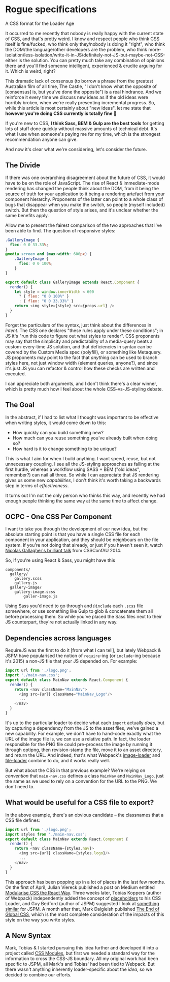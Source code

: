# Rogue specifications
A CSS format for the Loader Age

It occurred to me recently that nobody is really happy with the current state of CSS, and that's pretty weird. I know and respect people who think CSS itself is fine/fucked, who think only they/nobody is doing it "right", who think the DOM/the language/other developers are the problem, who think more-isolation/less-isolation/write-it-in-JS/definitely-not-JS-but-maybe-not-CSS-either is the solution. You can pretty much take any combination of opinions there and you'll find someone intelligent, experienced & erudite arguing for it. Which is weird, right?

This dramatic lack of consensus (to borrow a phrase from the greatest Australian film of all time, The Castle, "I don't know what the opposite of [consensus] is, but you've done the opposite") is a real hindrance. And we reinforce it every time we discuss new ideas as if the old ideas were horribly broken, when we're really presenting incremental progress. So, while this article is most certainly about "new ideas", let me state that **however you're doing CSS currently is totally fine** 🙏

If you're new to CSS, **I think Sass, BEM & Gulp are the best tools** for getting lots of stuff done quickly without massive amounts of technical debt. It's what I use when someone's paying me for my time, which is the strongest recommendation anyone can give.

And now it's clear what we're considering, let's consider the future.

## The Divide

If there was one overarching disagreement about the future of CSS, it would have to be on the role of JavaScript. The rise of React & immediate-mode rendering has changed the people think about the DOM, from it being the source of truth for your application to it being a rendering artefact from your component hierarchy. Proponents of the latter can point to a whole class of bugs that disappear when you make the switch, so people (myself included) switch. But then the question of style arises, and it's unclear whether the same benefits apply.

Allow me to present the fairest comparison of the two approaches that I've been able to find. The question of responsive styles:

```css
.GalleryImage {
  flex: 0 0 33.33%;
}
@media screen and (max-width: 600px) {
	.GalleryImage {
	  flex: 0 0 100%;
	}
}
```

```js
export default class GalleryImage extends React.Component {
  render() {
    let style = window.innerWidth < 600
      ? { flex: "0 0 100%" }
      : { flex: "0 0 33.33%" }
    return <img style={style} src={props.url} />
  }
}
```

Forget the particulars of the syntax, just think about the differences in *intent*. The CSS one declares "these rules apply under these conditions"; in JS it's "run this code to figure out what styles to render". CSS proponents may say that the simplicity and predictability of a media-query beats a custom-every-time JS solution, and that deficiencies in syntax can be covered by the Custom Media spec (polyfill), or something like Metaquery. JS proponents may point to the fact that *anything* can be used to branch styles here, not just window width (element queries, anyone?), and since it's just JS you can refactor & control how these checks are written and executed.

I can appreciate both arguments, and I don't think there's a clear winner, which is pretty much how I feel about the whole CSS-vs-JS-styling debate.

## The Goal

In the abstract, if I had to list what I thought was important to be effective when writing styles, it would come down to this:

- How quickly can you build something new?
- How much can you reuse something you've already built when doing so?
- How hard is it to change something to be unique?

This is what I aim for when I build anything. I want speed, reuse, but not unnecessary coupling. I see all the JS-styling approaches as falling at the first hurdle, whereas a workflow using SASS + BEM ("old ideas", remember?) can nail all three. So while I can appreciate that JS rendering gives us some new *capabilities*, I don't think it's worth taking a backwards step in terms of *effectiveness*.

It turns out I'm not the only person who thinks this way, and recently we had enough people thinking the same way at the same time to affect change.

## OCPC - One CSS Per Component

I want to take you through the development of our new idea, but the absolute starting point is that you have a single CSS file for each component in your application, and they should be neighbours on the file system. If you're not doing that already, or just if you haven't seen it, watch [Nicolas Gallagher's brilliant talk](https://www.youtube.com/watch?v=m0oMHG6ZXvo) from CSSConfAU 2014.

So, if you're using React & Sass, you might have this

```
components/
  gallery/
    gallery.scss
    gallery.js
  gallery-image/
    gallery-image.scss
		galler-image.js
```

Using Sass you'd need to go through and `@include` each `.scss` file somewhere, or use something like Gulp to glob & concatenate them all before processing them. So while you've placed the Sass files next to their JS counterpart, they're not actually linked in any way.

## Dependencies across languages

RequireJS was the first to do it [from what I can tell], but lately Webpack & JSPM have popularised the notion of `require`-ing (or `include`-ing because it's 2015) a non-JS file that your JS depended on. For example:

```js
import url from './logo.png';
import './main-nav.css';
export default class MainNav extends React.Component {
  render() {
    return <nav className="MainNav">
      <img src={url} className="MainNav_Logo"/>
      ...
    </nav>
  }
}
```

It's up to the particular loader to decide what each `import` actually *does*, but by capturing a dependency from the JS to the asset files, we've gained a new capability. For example, we don't have to hand-code exactly what the URL of the image file is, we can use a relative path. In fact, the loader responsible for the PNG file could pre-process the image by running it through optipng, then revision-stamp the file, move it to an asset directory, and return the URL. And indeed, that's what Webpack's [image-loader](https://github.com/tcoopman/image-webpack-loader) and [file-loader](https://github.com/webpack/file-loader) combine to do, and it works really well.

But what about the CSS in that previous example? We're relying on *convention* that `main-nav.css` defines a class `MainNav` and `MainNav_Logo`, just the same as we used to rely on a convention for the URL to the PNG. We don't need to.

## What would be useful for a CSS file to export?

In the above example, there's an obvious candidate – the classnames that a CSS file defines:

```js
import url from './logo.png';
import styles from './main-nav.css';
export default class MainNav extends React.Component {
  render() {
    return <nav className={styles.nav}>
      <img src={url} className={styles.logo}/>
      ...
    </nav>
  }
}
```

This approach has been popping up in a lot of places in the last few months. On the first of April, Julian Viereck published a post on Medium entitled [Modularise CSS the React Way](https://medium.com/@jviereck/modularise-css-the-react-way-1e817b317b04). Three weeks later, Tobias Koppers (author of Webpack) independently added the concept of [placeholders](https://github.com/webpack/css-loader/commit/d2c9c25721a711b0fe041c597b43646e82d9f145#diff-04c6e90faac2675aa89e2176d2eec7d8) to his CSS Loader, and Guy Bedford (author of JSPM) suggested I look at [something similar](https://github.com/systemjs/plugin-css/issues/30) for JSPM. A month after that, Mark Dalgleish published [The End of Global CSS](https://medium.com/seek-ui-engineering/the-end-of-global-css-90d2a4a06284), which is the most complete consideration of the impacts of this style on the way you write styles.

## A New Syntax

Mark, Tobias & I started pursuing this idea further and developed it into a project called [CSS Modules](https://github.com/css-modules/css-modules), but first we needed a standard way for the information to cross the CSS-JS boundary. All my original work had been specific to JSPM, all Mark's and Tobias' had been tied to Webpack. But there wasn't anything inherently loader-specific about the *idea*, so we decided to combine our efforts.